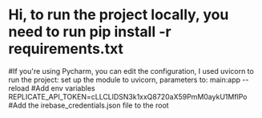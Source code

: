 # Hi, to run the project locally, you need to run pip install -r requirements.txt
#If you're using Pycharm, you can edit the configuration, I used uvicorn to run the project: set up the module to uvicorn, parameters to:  main:app --reload
#Add env variables REPLICATE_API_TOKEN=cLLCLlDSN3k1xxQ8720aX59PmM0aykU1MflPo
#Add the irebase_credentials.json file to the root

